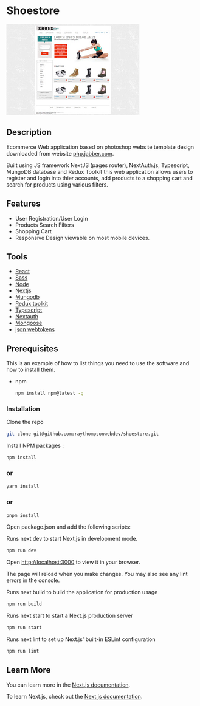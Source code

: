 # Shoestore

![shoestore](/www-shoestore-home-page-large.jpg)

## Description

Ecommerce Web application based on photoshop website template design downloaded from website [php.jabber.com](https://www.phpjabbers.com/).

Built using JS framework NextJS (pages router), NextAuth.js, Typescript, MungoDB database and Redux Toolkit this web application allows users to register and login into thier accounts, add products to a shopping cart and search for products using various filters.

## Features

- User Registration/User Login
- Products Search Filters
- Shopping Cart
- Responsive Design viewable on most mobile devices.

## Tools

- [React](https://react.dev/)
- [Sass](https://sass-lang.com/)
- [Node](https://nodejs.org/en)
- [Nextjs](https://nextjs.org/learn/foundations/about-nextjs)
- [Mungodb](https://www.mongodb.com/)
- [Redux toolkit](https://redux-toolkit.js.org/)
- [Typescript](https://www.typescriptlang.org/)
- [Nextauth](https://next-auth.js.org/)
- [Mongoose](https://mongoosejs.com/docs/)
- [json webtokens](https://www.npmjs.com/package/jsonwebtoken)

## Prerequisites

This is an example of how to list things you need to use the software and how to install them.

- npm
  ```sh
  npm install npm@latest -g
  ```

### Installation

Clone the repo

```sh
git clone git@github.com:raythompsonwebdev/shoestore.git
```

Install NPM packages :

```sh
npm install
```

### or

```sh
yarn install
```

### or

```sh
pnpm install
```

Open package.json and add the following scripts:

Runs next dev to start Next.js in development mode.

```sh
npm run dev
```

Open [http://localhost:3000](http://localhost:3000) to view it in your browser.

The page will reload when you make changes. You may also see any lint errors in the console.

Runs next build to build the application for production usage

```sh
npm run build
```

Runs next start to start a Next.js production server

```sh
npm run start
```

Runs next lint to set up Next.js' built-in ESLint configuration

```sh
npm run lint
```

## Learn More

You can learn more in the [Next.js documentation](https://nextjs.org/docs/getting-started).

To learn Next.js, check out the [Next.js documentation](https://nextjs.org/).
